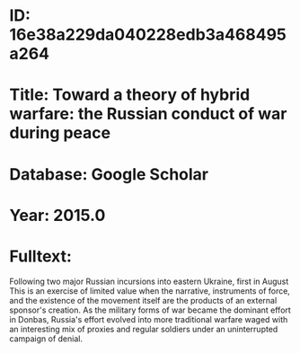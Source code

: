 # ID: 16e38a229da040228edb3a468495a264
# Title: Toward a theory of hybrid warfare: the Russian conduct of war during peace
# Database: Google Scholar
# Year: 2015.0
# Fulltext:
Following two major Russian incursions into eastern Ukraine, first in August This is an exercise of limited value when the narrative, instruments of force, and the existence of the movement itself are the products of an external sponsor's creation.
As the military forms of war became the dominant effort in Donbas, Russia's effort evolved into more traditional warfare waged with an interesting mix of proxies and regular soldiers under an uninterrupted campaign of denial.